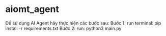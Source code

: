 # aiomt_agent
Để sử dụng AI Agent hãy thực hiện các bước sau:
Bước 1: run terminal: pip install -r requirements.txt
Bước 2: run: python3 main.py
